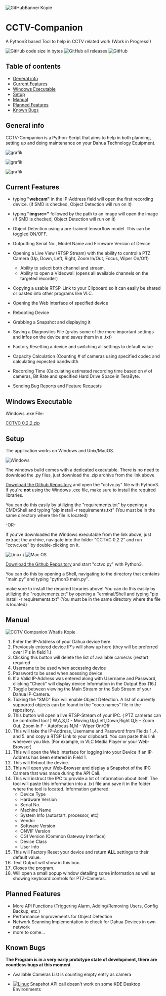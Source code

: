 ![GitHubBanner Kopie](https://user-images.githubusercontent.com/79027579/177290506-1f1d9155-6df0-4dab-9375-180c16030484.png)



# CCTV-Companion
A Python3 based Tool to help in CCTV related work
(Work in Progress!)

![GitHub code size in bytes](https://img.shields.io/github/languages/code-size/ColditzColligula/CCTV-Companion?style=plastic)
![GitHub all releases](https://img.shields.io/github/downloads/ColditzColligula/CCTV-Companion/total)
![GitHub](https://img.shields.io/github/license/ColditzColligula/CCTV-Companion)

## Table of contents
* [General info](#general-info)
* [Current Features](#current-features)
* [Windows Executable](#windows-executable)
* [Setup](#setup)
* [Manual](#manual)
* [Planned Features](#planned-features)
* [Known Bugs](#known-bugs)

## General info

CCTV-Companion is a Python-Script that aims to help in both planning, setting up and doing maintenance on your Dahua Technology Equipment.

![grafik](https://user-images.githubusercontent.com/79027579/168796062-2162dbff-3abe-4c61-86d7-575506e1a7b2.png)

![grafik](https://user-images.githubusercontent.com/79027579/177124403-006b4878-03f1-4142-9c3c-3ca8559cd334.png)


![grafik](https://user-images.githubusercontent.com/79027579/168796521-80777135-f4de-44cd-ba17-79065720aeed.png)


## Current Features

- typing **"webcam"** in the IP-Address field will open the first recording device. (if SMD is checked, Object Detection will run on it)
- typing **"imgsrc="** followed by the path to an image will open the image (if SMD is checked, Object Detection will run on it)

- Object Detection using a pre-trained tensorflow model. This can be toggled ON/OFF.
- Outputting Serial No., Model Name and Firmware Version of Device
- Opening a Live View (RTSP Stream) with the ability to control a PTZ Camera (Up, Down, Left, Right, Zoom In/Out, Focus, Wiper On/Off)
   - Ability to select both channel and stream.
   - Ability to open a Videowall (opens all available channels on the targeted recorder)
- Copying a usable RTSP-Link to your Clipboard so it can easily be shared or pasted into other programs like VLC.
- Opening the Web Interface of specified device
- Rebooting Device
- Grabbing a Snapshot and displaying it
- Saving a Diagnostics File (grabs some of the more important settings and infos on the device and saves them in a .txt)
- Factory Resetting a device and switching all settings to default value
- Capacity Calculation (Counting # of cameras using specified codec and calculating expected bandwidth.
- Recording Time (Calculating estimated recording time based on # of cameras, Bit Rate and specified Hard Drive Space in TeraByte.
- Sending Bug Reports and Feature Requests

## Windows Executable

Windows .exe File:

[CCTVC 0.2.2.zip](https://www.dropbox.com/s/y713j25a0srn38t/CCTVC%200.2.2.zip?raw=1)

## Setup

The application works on Windows and Unix/MacOS.


![Windows](https://img.shields.io/badge/Windows-0078D6?style=for-the-badge&logo=windows&logoColor=white)

The windows build comes with a dedicated executable. There is no need to download the .py files, just download the .zip archive from the link above.

[Download the Github Repository](https://github.com/ColditzColligula/CCTV-Companion/archive/refs/heads/main.zip) and open the "cctvc.py" file with Python3.
If you're **not** using the Windows .exe file, make sure to install the required libraries.

You can do this easily by utilizing the "requirements.txt" by opening a CMD/Shell and typing "pip install -r requirements.txt" (You must be in the same directory where the file is located)

-OR-

If you've downloaded the Windows executable from the link above, just extract the archive, navigate into the folder "CCTVC 0.2.2" and run "cctvc.exe" by double-clicking on it.

![Linux](https://img.shields.io/badge/Linux-FCC624?style=for-the-badge&logo=linux&logoColor=black) / ![Mac OS](https://img.shields.io/badge/mac%20os-000000?style=for-the-badge&logo=macos&logoColor=F0F0F0)


[Download the Github Repository](https://github.com/ColditzColligula/CCTV-Companion/archive/refs/heads/main.zip) and start "cctvc.py" with Python3.

You can do this by opening a Shell, navigating to the directory that contains "main.py" and typing "python3 main.py".

make sure to install the required libraries above! You can do this easily by utilizing the "requirements.txt" by opening a Terminal/Shell and typing "pip install -r requirements.txt" (You must be in the same directory where the file is located)

## Manual

![CCTV Companion WhatIs Kopie](https://user-images.githubusercontent.com/79027579/168801197-140f42b9-5e07-4537-80c5-dc652385e16c.png)

1. Enter the IP-Address of your Dahua device here
2. Previously entered device IP's will show up here (they will be preferred over IP's in field 1.)
3. Clicking this button will delete the list of available cameras (restart required
4. Username to be used when accessing device
5. Password to be used when acessing device
6. If a Valid IP-Address was entered along with Username and Password, clicking "Check" will display device Information in the Output Box (16.)
7. Toggle between viewing the Main Stream or the Sub Stream of your Dahua IP-Camera.
8. Ticking the "SMD" Box will enable Object Detection. A list of currently supported objects can be found in the "coco.names" file in the repository.
9. This button will open a live RTSP-Stream of your IPC. ( PTZ cameras can be controlled too! )
      W,A,S,D - Moving Up,Left,Down,Right
      Q,E     - Zoom Out, Zoom In
      F       - Autofocus
      N,M     - Wiper On/Off
10. This will take the IP-Address, Username and Password from Fields 1.,4. and 5. and copy a RTSP Link to your clipboard. You can paste this link wherever you like. (For example, in VLC Media Player or your Web-Browser)
11. This will open the Web Interface for logging into your Device if an IP-Address has been entered in Field 1.
12. This will Reboot the device.
13. This will open your Web-Browser and display a Snapshot of the IPC Camera that was made during the API Call.
14. This will instruct the IPC to provide a lot of information about itself. The tool will paste this information into a .txt file and save it in the folder where the tool is located.
      Information gathered:
      - Device Type
      - Hardware Version
      - Serial No.
      - Machine Name
      - System Info (autostart, processor, etc)
      - Vendor
      - Software Version
      - ONVIF Version
      - CGI Version (Common Gateway Interface)
      - Device Class
      - User Info
15. This will Factory Reset your device and return **ALL** settings to their default value.
16. Text Output will show in this box.
17. Closes the program.
18. Will open a small popup window detailing some information as well as showing keyboard controls for PTZ-Cameras.
## Planned Features

- More API Functions (Triggering Alarm, Adding/Removing Users, Config Backup, etc.)
- Performance Improvements for Object Detection
- Network Scanning Implementation to check for Dahua Devices in own network
- more to come...

## Known Bugs

**The Program is in a very early prototype state of development, there are countless bugs at this moment**

- Available Cameras List is counting empty entry as camera

- [![Linux](https://svgshare.com/i/Zhy.svg)](https://svgshare.com/i/Zhy.svg) Snapshot API call doesn't work on some KDE Desktop Environments
